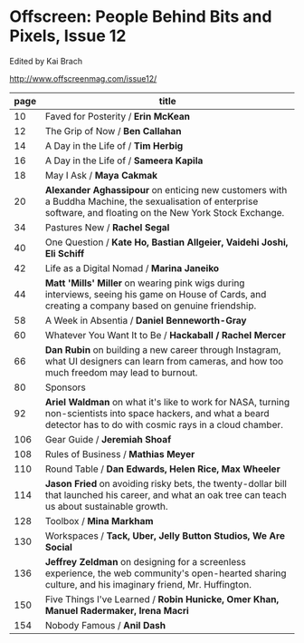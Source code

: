 # Offscreen: People Behind Bits and Pixels, Issue 12
Edited by Kai Brach

http://www.offscreenmag.com/issue12/

| page | title |
| ---- | ----- |
|  10 | Faved for Posterity / **Erin McKean** |
|  12 | The Grip of Now / **Ben Callahan** |
|  14 | A Day in the Life of / **Tim Herbig** |
|  16 | A Day in the Life of / **Sameera Kapila** |
|  18 | May I Ask / **Maya Cakmak** |
|  20 | **Alexander Aghassipour** on enticing new customers with a Buddha Machine, the sexualisation of enterprise software, and floating on the New York Stock Exchange. |
|  34 | Pastures New / **Rachel Segal** |
|  40 | One Question / **Kate Ho, Bastian Allgeier, Vaidehi Joshi, Eli Schiff** |
|  42 | Life as a Digital Nomad / **Marina Janeiko** |
|  44 | **Matt 'Mills' Miller** on wearing pink wigs during interviews, seeing his game on House of Cards, and creating a company based on genuine friendship. |
|  58 | A Week in Absentia / **Daniel Benneworth-Gray** |
|  60 | Whatever You Want It to Be / **Hackaball / Rachel Mercer** |
|  66 | **Dan Rubin** on building a new career through Instagram, what UI designers can learn from cameras, and how too much freedom may lead to burnout. |
|  80 | Sponsors |
|  92 | **Ariel Waldman** on what it's like to work for NASA, turning non-scientists into space hackers, and what a beard detector has to do with cosmic rays in a cloud chamber. |
| 106 | Gear Guide / **Jeremiah Shoaf** |
| 108 | Rules of Business / **Mathias Meyer** |
| 110 | Round Table / **Dan Edwards, Helen Rice, Max Wheeler** |
| 114 | **Jason Fried** on avoiding risky bets, the twenty-dollar bill that launched his career, and what an oak tree can teach us about sustainable growth. |
| 128 | Toolbox / **Mina Markham** |
| 130 | Workspaces / **Tack, Uber, Jelly Button Studios, We Are Social** |
| 136 | **Jeffrey Zeldman** on designing for a screenless experience, the web community's open-hearted sharing culture, and his imaginary friend, Mr. Huffington. |
| 150 | Five Things I've Learned / **Robin Hunicke, Omer Khan, Manuel Radermaker, Irena Macri** |
| 154 | Nobody Famous / **Anil Dash** |

